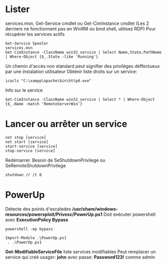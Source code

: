 # Lister
services.msn, Get-Service cmdlet ou Get-CimInstance cmdlet (Les 2 derniers ne fonctionnent pas en WinRM ou bind shell, utilisez RDP)
Pour récupérer les services actifs
~~~~~~~~~~~~~~~~~~~~~~~~~~~~~~~~~
Get-Service Spooler
services.msn
Get-CimInstance -ClassName win32_service | Select Name,State,PathName | Where-Object {$_.State -like 'Running'}
~~~~~~~~~~~~~~~~~~~~~~~~~~~~~~~~~
Un chemin d'accès non standard peut signifier des privilèges déffectueux par une instalation utilisateur
Obtenir liste droits sur un service:
~~~~~~~~~~~~~~~~~~~~~~~~~~~~~~~~~
icacls "C:\xampp\apache\bin\httpd.exe"
~~~~~~~~~~~~~~~~~~~~~~~~~~~~~~~~~
Info sur le service
~~~~~~~~~~~~~~~~~~~~~~~~~~~~~~~~~
Get-CimInstance -ClassName win32_service | Select * | Where-Object {$_.Name -match 'RemoteServerWin'}
~~~~~~~~~~~~~~~~~~~~~~~~~~~~~~~~~
# Lancer ou arrêter un service
~~~~~~~~~~~~~~~~~~~~~~~~~~~~~~~~~
net stop [service]
net start [service]
start-service [service]
stop-service [service]
~~~~~~~~~~~~~~~~~~~~~~~~~~~~~~~~~
Redémarrer. Besoin de SeShutdownPrivilege ou SeRemoteShutdownPrivilege
~~~~~~~~~~~~~~~~~~~~~~~~~~~~~~~~~
shutdown /r /t 0
~~~~~~~~~~~~~~~~~~~~~~~~~~~~~~~~~
# PowerUp
Détecte des points d'escaledes **/usr/share/windows-resources/powersploit/Privesc/PowerUp.ps1**
Doit exécuter powershell avec **ExecutionPolicy Bypass** 
~~~~~~~~~~~~~~~~~~~~~~~~~~~~~~~~~
powershell -ep bypass
~~~~~~~~~~~~~~~~~~~~~~~~~~~~~~~~~
~~~~~~~~~~~~~~~~~~~~~~~~~~~~~~~~~
Import-Module .\PowerUp.ps1
 . .\PowerUp.ps1
~~~~~~~~~~~~~~~~~~~~~~~~~~~~~~~~~
**Get-ModifiableServiceFile** liste services modifiables
Peut remplacer un service qui créé usager: **john** avec passe: **Password123!** comme admin